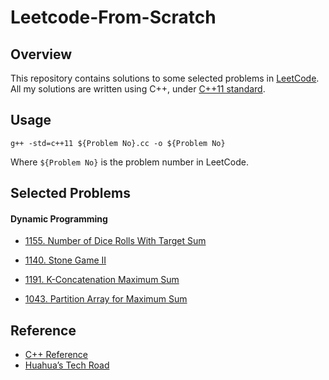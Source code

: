# Leetcode-From-Scratch

## Overview

This repository contains solutions to some selected problems in [LeetCode](https://leetcode.com/). All my solutions are written using C++, under [C++11 standard](https://en.wikipedia.org/wiki/C++11). 

## Usage

```
g++ -std=c++11 ${Problem No}.cc -o ${Problem No}
```

Where `${Problem No}` is the problem number in LeetCode. 

## Selected Problems

#### Dynamic Programming

- [1155. Number of Dice Rolls With Target Sum](https://leetcode.com/problems/number-of-dice-rolls-with-target-sum)

- [1140. Stone Game II](https://leetcode.com/problems/stone-game-ii/)

- [1191. K-Concatenation Maximum Sum](https://leetcode.com/problems/k-concatenation-maximum-sum)

- [1043. Partition Array for Maximum Sum](https://leetcode.com/problems/partition-array-for-maximum-sum/)
 
## Reference

- [C++ Reference](http://www.cplusplus.com/reference/)
- [Huahua’s Tech Road](https://zxi.mytechroad.com/blog/)

